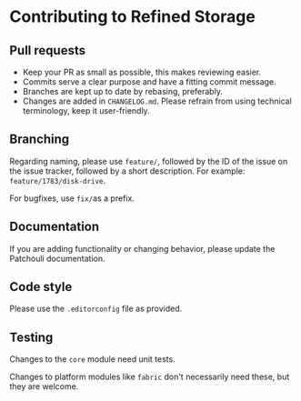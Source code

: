 # Contributing to Refined Storage

## Pull requests

- Keep your PR as small as possible, this makes reviewing easier.
- Commits serve a clear purpose and have a fitting commit message.
- Branches are kept up to date by rebasing, preferably.
- Changes are added in `CHANGELOG.md`. Please refrain from using technical terminology, keep it user-friendly.

## Branching

Regarding naming, please use `feature/`, followed by the ID of the issue on the issue tracker, followed by a short
description. For example: `feature/1783/disk-drive`.

For bugfixes, use `fix/`as a prefix.

## Documentation

If you are adding functionality or changing behavior, please update the Patchouli documentation.

## Code style

Please use the `.editorconfig` file as provided.

## Testing

Changes to the `core` module need unit tests.

Changes to platform modules like `fabric` don't necessarily need these, but they are welcome.
